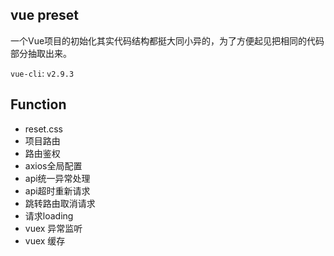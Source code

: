 ## vue preset
一个Vue项目的初始化其实代码结构都挺大同小异的，为了方便起见把相同的代码部分抽取出来。

`vue-cli`: `v2.9.3`
## Function
- reset.css
- 项目路由
- 路由鉴权
- axios全局配置
- api统一异常处理
- api超时重新请求
- 跳转路由取消请求
- 请求loading
- vuex 异常监听
- vuex 缓存
